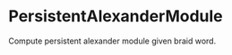PersistentAlexanderModule
=========================

Compute persistent alexander module given braid word. 
